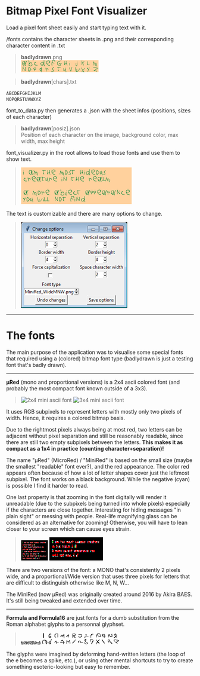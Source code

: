 # Bitmap Pixel Font Visualizer

Load a pixel font sheet easily and start typing text with it.

/fonts contains the character sheets in .png and their corresponding character content in .txt

>**badlydrawn**.png  
![Badly drawn pixel font](fonts/badlydrawn.png)

>**badlydrawn**[chars].txt  
~~~~
ABCDEFGHIJKLM  
NOPQRSTUVWXYZ  
~~~~

font_to_data.py then generates a .json with the sheet infos (positions, sizes of each character)

>**badlydrawn**[posiz].json  
Position of each character on the image, background color, max width, max height

font_visualizer.py in the root allows to load those fonts and use them to show text.

>![Badly drawn text using the pixel font](images/hideous_drawn.png)

The text is customizable and there are many options to change.

>![Visual of the options window](images/optionswindow_screenshot.png)

----

# The fonts

The main purpose of the application was to visualise some special fonts that required using a (colored) bitmap font type (badlydrawn is just a testing font that's badly drawn).

----

**µRed** (mono and proportional versions) is a 2x4 ascii colored font (and probably the most compact font known outside of a 3x3).

>![2x4 mini ascii font](fonts/µRed_mono.png) ![3x4 mini ascii font](fonts/µRed_wide.png)

It uses RGB subpixels to represent letters with mostly only two pixels of width. Hence, it requires a colored bitmap basis.

Due to the rightmost pixels always being at most red, two letters can be adjacent without pixel separation and still be reasonably readable, since there are still two empty subpixels between the letters. **This makes it as compact as a 1x4 in practice (counting character+separation)!**

The name "µRed" (MicroRed) / "MiniRed" is based on the small size (maybe the smallest "readable" font ever?), and the red appearance. The color red appears often  because of how a lot of letter shapes cover just the leftmost subpixel. The font works on a black background. While the negative (cyan) is possible I find it harder to read.

One last property is that zooming in the font digitally will render it unreadable (due to the subpixels being turned into whole pixels) especially if the characters are close together. Interesting for hiding messages "in plain sight" or messing with people. Real-life magnifying glass can be considered as an alternative for zooming! Otherwise, you will have to lean closer to your screen which can cause eyes strain.

>![Example of output text](images/hideous_screenshot.png) ![Example of digitally zoomed text (X2)](images/hideous_zoomed.png)

There are two versions of the font: a MONO that's consistently 2 pixels wide, 
and a proportional/Wide version that uses three pixels for letters that are difficult to distinguish otherwise 
like M, N, W...

The MiniRed (now µRed) was originally created around 2016 by Akira BAES. It's still being tweaked and extended over time.

----

**Formula and Formula16** are just fonts for a dumb substitution from the Roman alphabet glyphs to a personnal glyphset. 

>![Font formula](fonts/Formula.png) ![Font formula 16](fonts/Formula_16.png)

The glyphs were imagined by deforming hand-written letters (the loop of the e becomes a spike, etc.), or using other mental shortcuts to try to create something esoteric-looking but easy to remember.